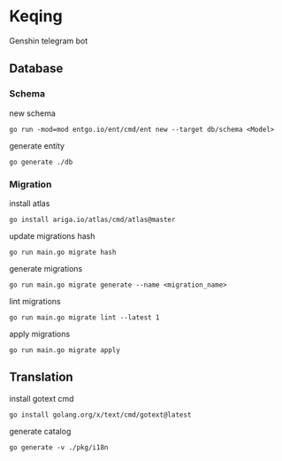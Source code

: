 # Keqing

Genshin telegram bot

## Database

### Schema

new schema

```shell
go run -mod=mod entgo.io/ent/cmd/ent new --target db/schema <Model>
```

generate entity

```shell
go generate ./db
```

### Migration

install atlas

```shell
go install ariga.io/atlas/cmd/atlas@master
```

update migrations hash

```shell
go run main.go migrate hash
```

generate migrations

```shell
go run main.go migrate generate --name <migration_name>
```

lint migrations

```shell
go run main.go migrate lint --latest 1
```

apply migrations

```shell
go run main.go migrate apply
```

## Translation

install gotext cmd

```shell
go install golang.org/x/text/cmd/gotext@latest
```

generate catalog

```shell
go generate -v ./pkg/i18n
```

